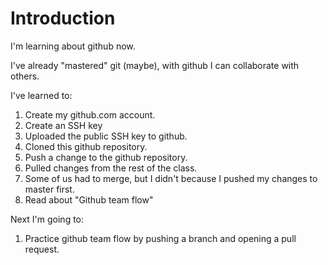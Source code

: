 # Introduction

I'm learning about github now.

I've already "mastered" git (maybe), with github I can collaborate with others.

I've learned to:

1. Create my github.com account.
2. Create an SSH key
3. Uploaded the public SSH key to github.
4. Cloned this github repository.
5. Push a change to the github repository.
6. Pulled changes from the rest of the class.
7. Some of us had to merge, but I didn't because I pushed my changes to master first.
8. Read about "Github team flow"

Next I'm going to:
1. Practice github team flow by pushing a branch and opening a pull request.
